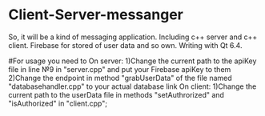 # Client-Server-messanger
So, it will be a kind of messaging application.
Including c++ server and c++ client. Firebase for stored of user data and so own.
Writing with Qt 6.4.

#For usage you need to
On server:
1)Change the current path to the apiKey file in line №9 in "server.cpp" and put your Firebase apiKey to them
2)Change the endpoint in method "grabUserData" of the file named "databasehandler.cpp" to your actual database link
On client:
1)Change the current path to the userData file in methods "setAuthrorized" and "isAuthorized" in "client.cpp";
